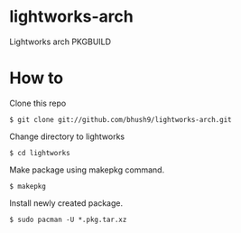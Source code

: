 lightworks-arch
===============

Lightworks arch PKGBUILD

How to
======

Clone this repo
  
    $ git clone git://github.com/bhush9/lightworks-arch.git

Change directory to lightworks
  
    $ cd lightworks
    
Make package using makepkg command.

    $ makepkg
    
Install newly created package.

    $ sudo pacman -U *.pkg.tar.xz
    
